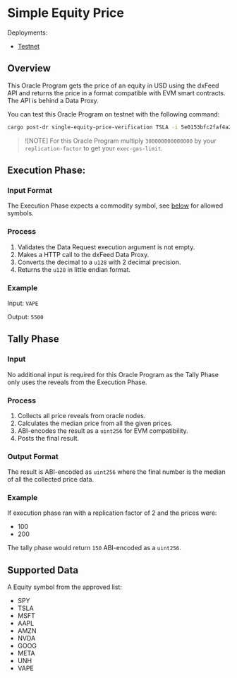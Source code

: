 # Simple Equity Price

Deployments:
- [Testnet](https://testnet.explorer.seda.xyz/oracle-programs/5e0153bfc2faf4a2f17b8efba694da57033d53035e0f9cc6e9c0c77d53767b4c)
<!-- - [Mainnet](https://explorer.seda.xyz/oracle-programs/) -->


## Overview

This Oracle Program gets the price of an equity in USD using the dxFeed API and returns the price in a format compatible with EVM smart contracts. The API is behind a Data Proxy.

You can test this Oracle Program on testnet with the following command:

```sh
cargo post-dr single-equity-price-verification TSLA -i 5e0153bfc2faf4a2f17b8efba694da57033d53035e0f9cc6e9c0c77d53767b4c --gas-price 4000
```

> ![NOTE] For this Oracle Program multiply `300000000000000` by your `replication-factor` to get your `exec-gas-limit`.

## Execution Phase:

### Input Format

The Execution Phase expects a commodity symbol, see [below](#supported-data) for allowed symbols.

### Process

1. Validates the Data Request execution argument is not empty.
1. Makes a HTTP call to the dxFeed Data Proxy.
1. Converts the decimal to a `u128` with 2 decimal precision.
1. Returns the `u128` in little endian format.

### Example

Input: `VAPE`

Output: `5500`


## Tally Phase

### Input

No additional input is required for this Oracle Program as the Tally Phase only uses the reveals from the Execution Phase.

### Process

1. Collects all price reveals from oracle nodes.
1. Calculates the median price from all the given prices.
1. ABI-encodes the result as a `uint256` for EVM compatibility.
1. Posts the final result.

### Output Format

The result is ABI-encoded as `uint256` where the final number is the median of all the collected price data.

### Example

If execution phase ran with a replication factor of 2 and the prices were:
- 100
- 200

The tally phase would return `150` ABI-encoded as a `uint256`.

## Supported Data

A Equity symbol from the approved list:
- SPY
- TSLA
- MSFT
- AAPL
- AMZN
- NVDA
- GOOG
- META
- UNH
- VAPE